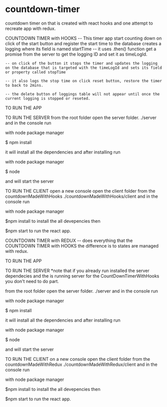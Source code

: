 # countdown-timer

countdown timer on that is created with react hooks and one attempt to recreate app with redux.

COUNTDOWN TIMER with HOOKS
-- This timer app start counting down on click of the start button
and register the start time to the database creates a logging where
its field is named startTime
-- it uses .then() function get a promise from the server to get the logging ID
and set it as timeLogId.

    -- on click of the button it stops the timer and updates the logging on the database that is targeted with the timeLogId and sets its field or property called stopTime

    -- it also logs the stop time on click reset button, restore the timer to back to 2mins.

    -- the delete button of loggings table will not appear until once the current logging is stopped or reseted.

TO RUN THE APP

TO RUN THE SERVER
from the root folder open the server folder.
./server
and in the console run

with node package manager

\$ npm install

it will install all the dependencies and after installing run

with node package manager

\$ node

and will start the server

TO RUN THE CLIENT
open a new console
open the client folder from the countdownMadeWithHooks
./countdownMadeWithHooks/client
and in the console run

with node package manager

\$npm install
to install the all devepencies then

\$npm start
to run the react app.

COUNTDOWN TIMER with REDUX
-- does everything that the COUNTDOWN TIMER with HOOKS the difference is to states are managed with redux.

TO RUN THE APP

TO RUN THE SERVER
\*note that if you already run installed the server dependecies
and the is running server for the CountDownTimerWithHooks you don't need to
do part.

from the root folder open the server folder.
./server
and in the console run

with node package manager

\$ npm install

it will install all the dependencies and after installing run

with node package manager

\$ node

and will start the server

TO RUN THE CLIENT
on a new console
open the client folder from the countdownMadeWithRedux
./countdownMadeWithRedux/client
and in the console run

with node package manager

\$npm install
to install the all devepencies then

\$npm start
to run the react app.
